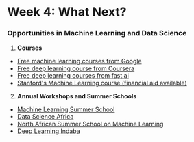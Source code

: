 # Week 4: What Next?

### Opportunities in Machine Learning and Data Science

1. **Courses**
  - [Free machine learning courses from Google](https://ai.google/education/)
  - [Free deep learning course from Coursera](https://www.coursera.org/specializations/deep-learning?ranMID=40328&ranEAID=elOqnDu5AxA&ranSiteID=elOqnDu5AxA-F8PIHmFLU952sKdIylzvdA&siteID=elOqnDu5AxA-F8PIHmFLU952sKdIylzvdA&utm_content=10&utm_medium=partners&utm_source=linkshare&utm_campaign=elOqnDu5AxA)
  - [Free deep learning courses from fast.ai](https://course.fast.ai)
  - [Stanford's Machine Learning course (financial aid available)](https://www.coursera.org/learn/machine-learning?ranMID=40328&ranEAID=vedj0cWlu2Y&ranSiteID=vedj0cWlu2Y-Gn441NK6c_WQWzFEdQ6VBQ&siteID=vedj0cWlu2Y-Gn441NK6c_WQWzFEdQ6VBQ&utm_content=10&utm_medium=partners&utm_source=linkshare&utm_campaign=vedj0cWlu2Y)
  
2. **Annual Workshops and Summer Schools**
  - [Machine Learning Summer School](http://mlss.cc)
  - [Data Science Africa](http://www.datascienceafrica.org)
  - [North African Summer School on Machine Learning](https://www.nassma-ml.org)
  - [Deep Learning Indaba](https://www.nassma-ml.org)
